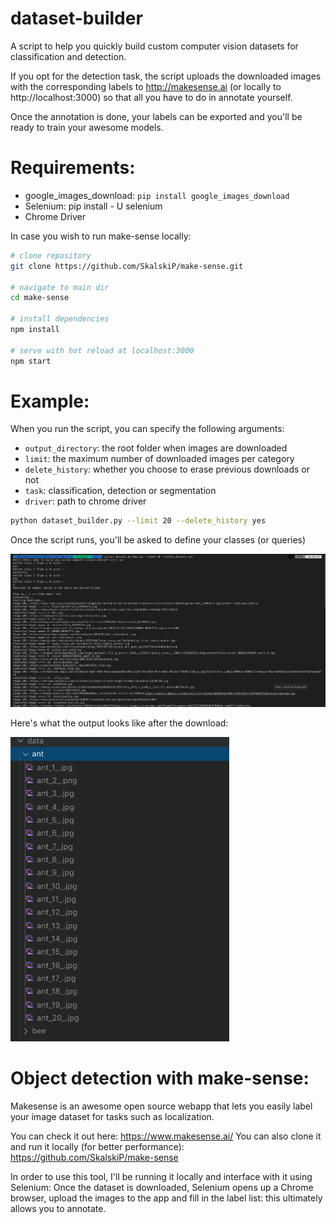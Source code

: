# dataset-builder

A script to help you quickly build custom computer vision datasets for classification and detection.

If you opt for the detection task, the script uploads the downloaded images with the corresponding labels to http://makesense.ai (or locally to http://localhost:3000) so that all you have to do in annotate yourself. 

Once the annotation is done, your labels can be exported and you'll be ready to train your awesome models.

# Requirements:

- google_images_download: ``pip install google_images_download``
- Selenium: pip install - U selenium
- Chrome Driver

In case you wish to run make-sense locally:

```bash
# clone repository
git clone https://github.com/SkalskiP/make-sense.git

# navigate to main dir
cd make-sense

# install dependencies
npm install

# serve with hot reload at localhost:3000
npm start
```

# Example:

When you run the script, you can specify the following arguments:

- `output_directory`: the root folder when images are downloaded
- `limit`: the maximum number of downloaded images per category
- `delete_history`: whether you choose to erase previous downloads or not
- `task`: classification, detection or segmentation
- `driver`: path to chrome driver

```bash
python dataset_builder.py --limit 20 --delete_history yes
```
Once the script runs, you'll be asked to define your classes (or queries)

<img src = "./images/screenshot.png" >

Here's what the output looks like after the download:

<img src = "./images/output.png" width=350>

# Object detection with make-sense:

Makesense is an awesome open source webapp that lets you easily label your image dataset for tasks such as localization.

You can check it out here: https://www.makesense.ai/ 
You can also clone it and run it locally (for better performance): https://github.com/SkalskiP/make-sense

In order to use this tool, I'll be running it locally and interface with it using Selenium: Once the dataset is downloaded, Selenium opens up a Chrome browser, upload the images to the app and fill in the label list: this ultimately allows you to annotate.




